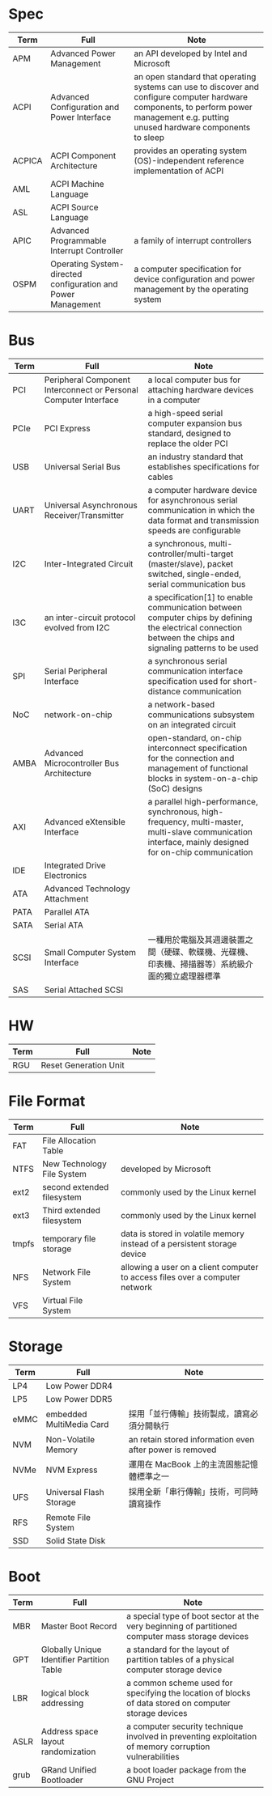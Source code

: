 # Spec
|Term|Full|Note|
|-|-|-|
|APM|Advanced Power Management|an API developed by Intel and Microsoft|
|ACPI|Advanced Configuration and Power Interface|an open standard that operating systems can use to discover and configure computer hardware components, to perform power management e.g. putting unused hardware components to sleep|
|ACPICA|ACPI Component Architecture|provides an operating system (OS)-independent reference implementation of ACPI|
|AML|ACPI Machine Language||
|ASL|ACPI Source Language||
|APIC|Advanced Programmable Interrupt Controller|a family of interrupt controllers|
|OSPM|Operating System-directed configuration and Power Management|a computer specification for device configuration and power management by the operating system|

# Bus
|Term|Full|Note|
|-|-|-|
|PCI|Peripheral Component Interconnect or Personal Computer Interface|a local computer bus for attaching hardware devices in a computer|
|PCIe|PCI Express| a high-speed serial computer expansion bus standard, designed to replace the older PCI|
|USB|Universal Serial Bus|an industry standard that establishes specifications for cables|
|UART|Universal Asynchronous Receiver/Transmitter|a computer hardware device for asynchronous serial communication in which the data format and transmission speeds are configurable|
|I2C|Inter-Integrated Circuit|a synchronous, multi-controller/multi-target (master/slave), packet switched, single-ended, serial communication bus|
|I3C|an inter-circuit protocol evolved from I2C|a specification[1] to enable communication between computer chips by defining the electrical connection between the chips and signaling patterns to be used|
|SPI|Serial Peripheral Interface|a synchronous serial communication interface specification used for short-distance communication|
|NoC|network-on-chip|a network-based communications subsystem on an integrated circuit|
|AMBA|Advanced Microcontroller Bus Architecture|open-standard, on-chip interconnect specification for the connection and management of functional blocks in system-on-a-chip (SoC) designs|
|AXI|Advanced eXtensible Interface|a parallel high-performance, synchronous, high-frequency, multi-master, multi-slave communication interface, mainly designed for on-chip communication|
|IDE|Integrated Drive Electronics||
|ATA|Advanced Technology Attachment||
|PATA|Parallel ATA||
|SATA|Serial ATA||
|SCSI|Small Computer System Interface|一種用於電腦及其週邊裝置之間（硬碟、軟碟機、光碟機、印表機、掃描器等）系統級介面的獨立處理器標準|
|SAS|Serial Attached SCSI||

# HW
|Term|Full|Note|
|-|-|-|
|RGU|Reset Generation Unit||

# File Format
|Term|Full|Note|
|-|-|-|
|FAT|File Allocation Table||
|NTFS|New Technology File System|developed by Microsoft|
|ext2|second extended filesystem|commonly used by the Linux kernel|
|ext3|Third extended filesystem|commonly used by the Linux kernel|
|tmpfs|temporary file storage|data is stored in volatile memory instead of a persistent storage device|
|NFS|Network File System|allowing a user on a client computer to access files over a computer network|
|VFS|Virtual File System||

# Storage
|Term|Full|Note|
|-|-|-|
|LP4|Low Power DDR4||
|LP5|Low Power DDR5||
|eMMC|embedded MultiMedia Card|採用「並行傳輸」技術製成，讀寫必須分開執行|
|NVM|Non-Volatile Memory|an retain stored information even after power is removed|
|NVMe|NVM Express|運用在 MacBook 上的主流固態記憶體標準之一|
|UFS|Universal Flash Storage|採用全新「串行傳輸」技術，可同時讀寫操作|
|RFS|Remote File System||
|SSD|Solid State Disk||


# Boot
|Term|Full|Note|
|-|-|-|
|MBR|Master Boot Record|a special type of boot sector at the very beginning of partitioned computer mass storage devices|
|GPT|Globally Unique Identifier Partition Table|a standard for the layout of partition tables of a physical computer storage device|
|LBR|logical block addressing|a common scheme used for specifying the location of blocks of data stored on computer storage devices|
|ASLR|Address space layout randomization|a computer security technique involved in preventing exploitation of memory corruption vulnerabilities|
|grub|GRand Unified Bootloader|a boot loader package from the GNU Project|
